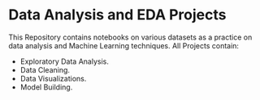 # Data Analysis and EDA Projects
This Repository contains notebooks on various datasets as a practice on data analysis and Machine Learning techniques.
All Projects contain:
* Exploratory Data Analysis.
* Data Cleaning.
* Data Visualizations.
* Model Building.

